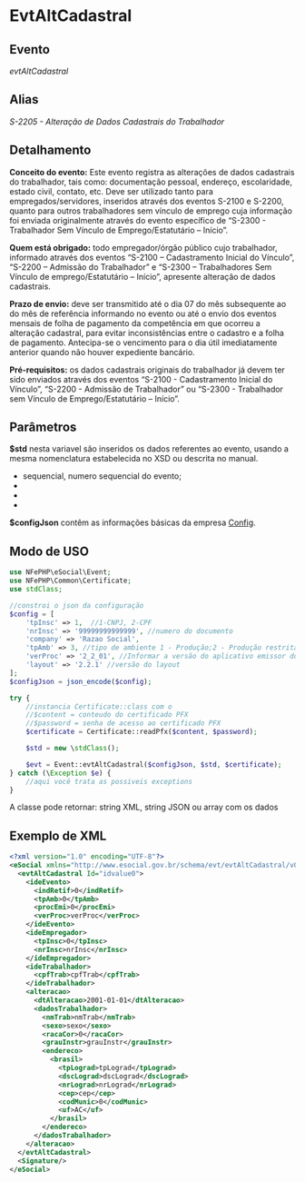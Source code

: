 # EvtAltCadastral

## Evento
 *evtAltCadastral*

## Alias
 *S-2205 - Alteração de Dados Cadastrais do Trabalhador*


## Detalhamento

**Conceito do evento:** Este evento registra as alterações de dados cadastrais 
do trabalhador, tais como: documentação pessoal, endereço, escolaridade, estado 
civil, contato, etc. Deve ser utilizado tanto para empregados/servidores, 
inseridos através dos eventos S-2100 e S-2200, quanto para outros trabalhadores 
sem vínculo de emprego cuja informação foi enviada originalmente através do 
evento específico de “S-2300 - Trabalhador Sem Vínculo de Emprego/Estatutário – Início”.

**Quem está obrigado:** todo empregador/órgão público cujo trabalhador, informado 
através dos eventos “S-2100 – Cadastramento Inicial do Vínculo”, “S-2200 – 
Admissão do Trabalhador” e “S-2300 – Trabalhadores Sem Vínculo de emprego/Estatutário – Início”, apresente alteração de dados cadastrais.

**Prazo de envio:** deve ser transmitido até o dia 07 do mês subsequente ao do 
mês de referência informando no evento ou até o envio dos eventos mensais de 
folha de pagamento da competência em que ocorreu a alteração cadastral, para 
evitar inconsistências entre o cadastro e a folha de pagamento. Antecipa-se o 
vencimento para o dia útil imediatamente anterior quando não houver expediente bancário.

**Pré-requisitos:** os dados cadastrais originais do trabalhador já devem ter 
sido enviados através dos eventos “S-2100 - Cadastramento Inicial do Vínculo”, 
“S-2200 - Admissão de Trabalhador” ou “S-2300 - Trabalhador sem Vínculo de Emprego/Estatutário – Início”.

## Parâmetros
**$std** nesta variavel são inseridos os dados referentes ao evento, usando a mesma nomenclatura estabelecida no XSD ou descrita no manual.

- sequencial, numero sequencial do evento;
- 
- 
- 

**$configJson** contêm as informações básicas da empresa [Config](Config.md).

## Modo de USO

```php
use NFePHP\eSocial\Event;
use NFePHP\Common\Certificate;
use stdClass;

//constroi o json da configuração
$config = [
    'tpInsc' => 1,  //1-CNPJ, 2-CPF
    'nrInsc' => '99999999999999', //numero do documento
    'company' => 'Razao Social',
    'tpAmb' => 3, //tipo de ambiente 1 - Produção;2 - Produção restrita - dados reais;3 - Produção restrita - dados fictícios.
    'verProc' => '2_2_01', //Informar a versão do aplicativo emissor do evento.
    'layout' => '2.2.1' //versão do layout
];
$configJson = json_encode($config);

try {
    //instancia Certificate::class com o 
    //$content = conteudo do certificado PFX
    //$password = senha de acesso ao certificado PFX
    $certificate = Certificate::readPfx($content, $password);

    $std = new \stdClass();

    $evt = Event::evtAltCadastral($configJson, $std, $certificate);
} catch (\Exception $e) {
    //aqui você trata as possiveis exceptions
}
```

A classe pode retornar: string XML, string JSON ou array com os dados

## Exemplo de XML

```xml
<?xml version="1.0" encoding="UTF-8"?>
<eSocial xmlns="http://www.esocial.gov.br/schema/evt/evtAltCadastral/v02_02_01" xmlns:xsi="http://www.w3.org/2001/XMLSchema-instance" xsi:schemaLocation="http://www.esocial.gov.br/schema/evt/evtAltCadastral/v02_02_01 ../schemes/evtAltCadastral.xsd ">
  <evtAltCadastral Id="idvalue0">
    <ideEvento>
      <indRetif>0</indRetif>
      <tpAmb>0</tpAmb>
      <procEmi>0</procEmi>
      <verProc>verProc</verProc>
    </ideEvento>
    <ideEmpregador>
      <tpInsc>0</tpInsc>
      <nrInsc>nrInsc</nrInsc>
    </ideEmpregador>
    <ideTrabalhador>
      <cpfTrab>cpfTrab</cpfTrab>
    </ideTrabalhador>
    <alteracao>
      <dtAlteracao>2001-01-01</dtAlteracao>
      <dadosTrabalhador>
        <nmTrab>nmTrab</nmTrab>
        <sexo>sexo</sexo>
        <racaCor>0</racaCor>
        <grauInstr>grauInstr</grauInstr>
        <endereco>
          <brasil>
            <tpLograd>tpLograd</tpLograd>
            <dscLograd>dscLograd</dscLograd>
            <nrLograd>nrLograd</nrLograd>
            <cep>cep</cep>
            <codMunic>0</codMunic>
            <uf>AC</uf>
          </brasil>
        </endereco>
      </dadosTrabalhador>
    </alteracao>
  </evtAltCadastral>
  <Signature/>
</eSocial>

```
